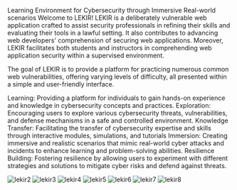 Learning Environment for Cybersecurity through Immersive Real-world scenarios
Welcome to LEKIR!
LEKIR is a deliberately vulnerable web application crafted to assist security professionals in refining their skills and evaluating their tools in a lawful setting. It also contributes to advancing web developers' comprehension of securing web applications. Moreover, LEKIR facilitates both students and instructors in comprehending web application security within a supervised environment.

The goal of LEKIR is to provide a platform for practicing numerous common web vulnerabilities, offering varying levels of difficulty, all presented within a simple and user-friendly interface.

Learning: Providing a platform for individuals to gain hands-on experience and knowledge in cybersecurity concepts and practices.
Exploration: Encouraging users to explore various cybersecurity threats, vulnerabilities, and defense mechanisms in a safe and controlled environment.
Knowledge Transfer: Facilitating the transfer of cybersecurity expertise and skills through interactive modules, simulations, and tutorials
Immersion: Creating immersive and realistic scenarios that mimic real-world cyber attacks and incidents to enhance learning and problem-solving abilities.
Resilience Building: Fostering resilience by allowing users to experiment with different strategies and solutions to mitigate cyber risks and defend against threats.

![lekir2](https://github.com/firdauskhairuddin/lekir/assets/163268463/5e97ea5d-2ebd-4553-af4a-72d8aca03eef)
![lekir3](https://github.com/firdauskhairuddin/lekir/assets/163268463/e484b25a-a1d8-4dc2-81ac-ea5c7194b1fd)
![lekir4](https://github.com/firdauskhairuddin/lekir/assets/163268463/2f41c328-ec11-48c6-ae1d-0b969e0fbbde)
![lekir5](https://github.com/firdauskhairuddin/lekir/assets/163268463/10bdeffe-5c68-435a-a05a-b1bc2d7211fb)
![lekir6](https://github.com/firdauskhairuddin/lekir/assets/163268463/9d2ffb68-42ae-4b19-ab2f-09c5b2137fcf)
![lekir7](https://github.com/firdauskhairuddin/lekir/assets/163268463/200d4555-50c3-4fdd-911f-a96e93b06e7e)
![lekir8](https://github.com/firdauskhairuddin/lekir/assets/163268463/7ec2d766-adfd-4f77-83e0-3536d2fe479f)
